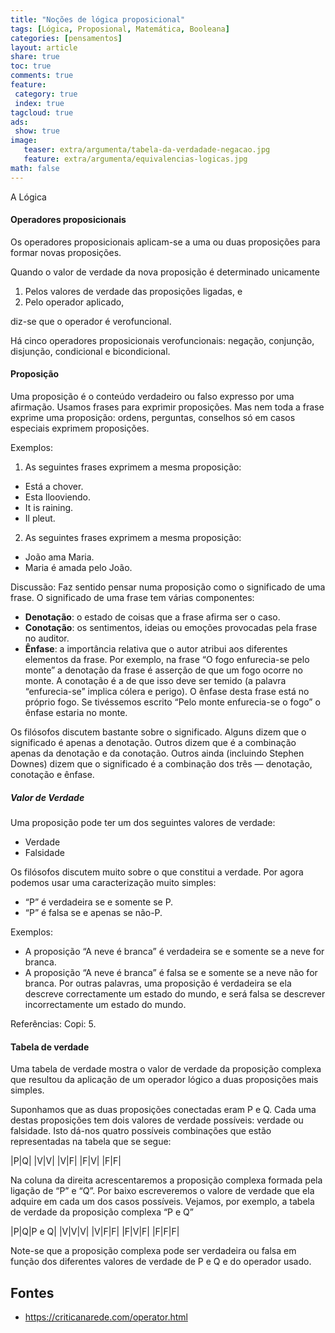```yaml
---
title: "Noções de lógica proposicional"
tags: [Lógica, Proposional, Matemática, Booleana]
categories: [pensamentos]
layout: article
share: true
toc: true
comments: true
feature:
 category: true
 index: true
tagcloud: true
ads: 
 show: true
image:
   teaser: extra/argumenta/tabela-da-verdadade-negacao.jpg
   feature: extra/argumenta/equivalencias-logicas.jpg
math: false
---
```

A Lógica

<!--more-->

#### Operadores proposicionais

Os operadores proposicionais aplicam-se a uma ou duas proposições para formar novas proposições.

Quando o valor de verdade da nova proposição é determinado unicamente

1. Pelos valores de verdade das proposições ligadas, e
1. Pelo operador aplicado,

diz-se que o operador é verofuncional.

Há cinco operadores proposicionais verofuncionais: negação, conjunção, disjunção, condicional e bicondicional.

#### Proposição

Uma proposição é o conteúdo verdadeiro ou falso expresso por uma afirmação. Usamos frases para exprimir proposições. Mas nem toda a frase exprime uma proposição: ordens, perguntas, conselhos só em casos especiais exprimem proposições.

Exemplos:

1. As seguintes frases exprimem a mesma proposição:
 * Está a chover.
 * Esta llooviendo.
 * It is raining.
 * Il pleut.
2. As seguintes frases exprimem a mesma proposição:
 * João ama Maria.
 * Maria é amada pelo João.

Discussão: Faz sentido pensar numa proposição como o significado de uma frase. O significado de uma frase tem várias componentes:

* **Denotação**: o estado de coisas que a frase afirma ser o caso.
* **Conotação**: os sentimentos, ideias ou emoções provocadas pela frase no auditor.
* **Ênfase**: a importância relativa que o autor atribui aos diferentes elementos da frase. Por exemplo, na frase “O fogo enfurecia-se pelo monte” a denotação da frase é asserção de que um fogo ocorre no monte. A conotação é a de que isso deve ser temido (a palavra “enfurecia-se” implica cólera e perigo). O ênfase desta frase está no próprio fogo. Se tivéssemos escrito “Pelo monte enfurecia-se o fogo” o ênfase estaria no monte.

Os filósofos discutem bastante sobre o significado. Alguns dizem que o significado é apenas a denotação. Outros dizem que é a combinação apenas da denotação e da conotação. Outros ainda (incluindo Stephen Downes) dizem que o significado é a combinação dos três — denotação, conotação e ênfase.

##### Valor de Verdade

Uma proposição pode ter um dos seguintes valores de verdade:

* Verdade
* Falsidade

Os filósofos discutem muito sobre o que constitui a verdade. Por agora podemos usar uma caracterização muito simples:

* “P” é verdadeira se e somente se P.
* “P” é falsa se e apenas se não-P.

Exemplos:

* A proposição “A neve é branca” é verdadeira se e somente se a neve for branca.
* A proposição “A neve é branca” é falsa se e somente se a neve não for branca.
Por outras palavras, uma proposição é verdadeira se ela descreve correctamente um estado do mundo, e será falsa se descrever incorrectamente um estado do mundo.

Referências: Copi: 5.

#### Tabela de verdade

Uma tabela de verdade mostra o valor de verdade da proposição complexa que resultou da aplicação de um operador lógico a duas proposições mais simples.

Suponhamos que as duas proposições conectadas eram P e Q. Cada uma destas proposições tem dois valores de verdade possíveis: verdade ou falsidade. Isto dá-nos quatro possíveis combinações que estão representadas na tabela que se segue:

|P|Q|
|V|V|
|V|F|
|F|V|
|F|F|

Na coluna da direita acrescentaremos a proposição complexa formada pela ligação de “P” e “Q”. Por baixo escreveremos o valore de verdade que ela adquire em cada um dos casos possíveis. Vejamos, por exemplo, a tabela de verdade da proposição complexa “P e Q”

|P|Q|P e Q|
|V|V|V|
|V|F|F|
|F|V|F|
|F|F|F|

Note-se que a proposição complexa pode ser verdadeira ou falsa em função dos diferentes valores de verdade de P e Q e do operador usado.

## Fontes

* https://criticanarede.com/operator.html